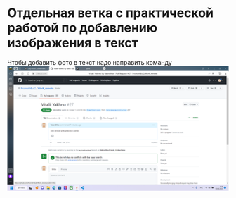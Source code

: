 # Отдельная ветка с практической работой по добавлению изображения в текст
Чтобы добавить фото в текст надо направить команду ![Добавляем сюда текст](scr1.png)
